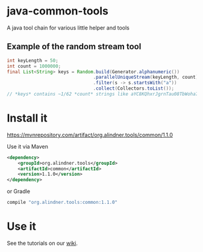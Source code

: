 # java-common-tools

A java tool chain for various little helper and tools

## Example of the random stream tool

```java
int keyLength = 50;
int count = 1000000;
final List<String> keys = Random.build(Generator.alphanumeric())
                                .parallelUniqueStream(keyLength, count)
                                .filter(s -> s.startsWith("a"))
                                .collect(Collectors.toList());
// *keys* contains ~1/62 *count* strings like aYC8KQhxrJgrnTau08TbWoha7dswQTrTQ1fI3TZLBVEKrFUTs2
``` 
# Install it

https://mvnrepository.com/artifact/org.alindner.tools/common/1.1.0

Use it via Maven
```xml
<dependency>
    <groupId>org.alindner.tools</groupId>
    <artifactId>common</artifactId>
    <version>1.1.0</version>
</dependency>
```
or Gradle
```groovy
compile "org.alindner.tools:common:1.1.0"
```

# Use it

See the tutorials on our [wiki](https://github.com/alexander-lindner/java-common-tools/wiki).